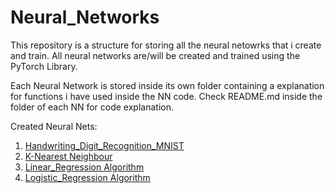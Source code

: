 
# Neural_Networks

This repository is a structure for storing all the neural netowrks that i create and train.
All neural networks are/will be created and trained using the PyTorch Library. 

Each Neural Network is stored inside its own folder containing a explanation for functions i have used inside the NN code.
Check README.md inside the folder of each NN for code explanation.

Created Neural Nets:
1. [Handwriting_Digit_Recognition_MNIST](https://github.com/taizun-jj202/Neural_Networks/tree/digit_recog/Handwriting_Digit_Recognition_NN)
2. [K-Nearest Neighbour](https://github.com/taizun-jj202/Neural_Networks/tree/algorithms/KNN)
3. [Linear_Regression Algorithm](https://github.com/taizun-jj202/Neural_Networks/tree/algorithms/Linear_Regression)
4. [Logistic_Regression Algorithm](https://github.com/taizun-jj202/Neural_Networks/tree/algorithms/Logistic_Regression)
